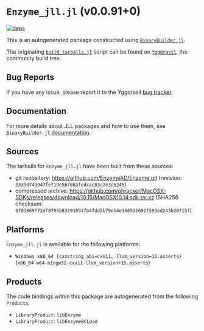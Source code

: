 # `Enzyme_jll.jl` (v0.0.91+0)

[![deps](https://juliahub.com/docs/Enzyme_jll/deps.svg)](https://juliahub.com/ui/Packages/Enzyme_jll/HzMCj?page=2)

This is an autogenerated package constructed using [`BinaryBuilder.jl`](https://github.com/JuliaPackaging/BinaryBuilder.jl).

The originating [`build_tarballs.jl`](https://github.com/JuliaPackaging/Yggdrasil/blob/3a4672ae8802edbd489c55c3a1afd78fe479025f/E/Enzyme/build_tarballs.jl) script can be found on [`Yggdrasil`](https://github.com/JuliaPackaging/Yggdrasil/), the community build tree.

## Bug Reports

If you have any issue, please report it to the Yggdrasil [bug tracker](https://github.com/JuliaPackaging/Yggdrasil/issues).

## Documentation

For more details about JLL packages and how to use them, see `BinaryBuilder.jl` [documentation](https://docs.binarybuilder.org/stable/jll/).

## Sources

The tarballs for `Enzyme_jll.jl` have been built from these sources:

* git repository: https://github.com/EnzymeAD/Enzyme.git (revision: `3339d749947fe719e5b708afcdcac83c2e3e6245`)
* compressed archive: https://github.com/phracker/MacOSX-SDKs/releases/download/10.15/MacOSX10.14.sdk.tar.xz (SHA256 checksum: `0f03869f72df8705b832910517b47dd5b79eb4e160512602f593ed243b28715f`)

## Platforms

`Enzyme_jll.jl` is available for the following platforms:

* `Windows x86_64 {cxxstring_abi=cxx11, llvm_version=15.asserts}` (`x86_64-w64-mingw32-cxx11-llvm_version+15.asserts`)

## Products

The code bindings within this package are autogenerated from the following `Products`:

* `LibraryProduct`: `libEnzyme`
* `LibraryProduct`: `libEnzymeBCLoad`

